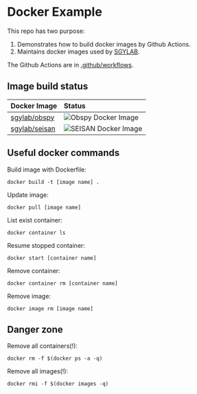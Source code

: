 # Docker Example

This repo has two purpose:

1. Demonstrates how to build docker images by Github Actions.
2. Maintains docker images used by [SGYLAB](https://sgylab.earth.ncu.edu.tw/).

The Github Actions are in [.github/workflows](.github/workflows).

## Image build status

Docker Image|Status
:-----------|:-----
[sgylab/obspy](obspy)|![Obspy Docker Image](https://github.com/sgylab/docker-example/workflows/Obspy%20Docker%20Image/badge.svg)
[sgylab/seisan](seisan)|![SEISAN Docker Image](https://github.com/sgylab/docker-example/workflows/SEISAN%20Docker%20Image/badge.svg)

## Useful docker commands 

Build image with Dockerfile:

    docker build -t [image name] .

Update image:

    docker pull [image name]

List exist container:

    docker container ls

Resume stopped container:

    docker start [container name]

Remove container:

    docker container rm [container name]

Remove image:

    docker image rm [image name]

## Danger zone

Remove all containers(!):

    docker rm -f $(docker ps -a -q)

Remove all images(!):

    docker rmi -f $(docker images -q)

